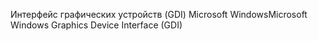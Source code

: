 <span data-ttu-id="770aa-101">Интерфейс графических устройств (GDI) Microsoft Windows</span><span class="sxs-lookup"><span data-stu-id="770aa-101">Microsoft Windows Graphics Device Interface (GDI)</span></span>